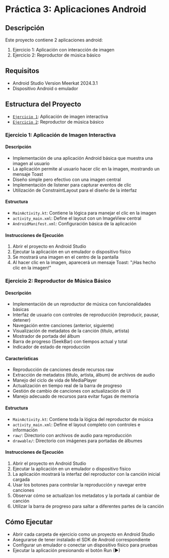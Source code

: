 # Práctica 3: Aplicaciones Android

## Descripción
Este proyecto contiene 2 aplicaciones android:
1. Ejercicio 1: Aplicación con interacción de imagen 
2. Ejercicio 2: Reproductor de música básico

## Requisitos
- Android Studio Version Meerkat 2024.3.1
- Dispositivo Android o emulador

## Estructura del Proyecto
- [`Ejercicio 1`](Ejercicio1/app/src/main/java/com/example/practica3_ejercicio1/MainActivity.kt): Aplicación de imagen interactiva
- [`Ejercicio 2`](Ejercicio2/app/src/main/java/com/example/practica3_ejercicio2/MainActivity.kt): Reproductor de música básico

### Ejercicio 1: Aplicación de Imagen Interactiva
#### Descripción
- Implementación de una aplicación Android básica que muestra una imagen al usuario 
- La aplicación permite al usuario hacer clic en la imagen, mostrando un mensaje Toast
- Diseño simple pero efectivo con una imagen central
- Implementación de listener para capturar eventos de clic
- Utilización de ConstraintLayout para el diseño de la interfaz

#### Estructura
- `MainActivity.kt`: Contiene la lógica para manejar el clic en la imagen
- `activity_main.xml`: Define el layout con un ImageView central
- `AndroidManifest.xml`: Configuración básica de la aplicación

#### Instrucciones de Ejecución
1. Abrir el proyecto en Android Studio 
2. Ejecutar la aplicación en un emulador o dispositivo físico 
3. Se mostrará una imagen en el centro de la pantalla 
4. Al hacer clic en la imagen, aparecerá un mensaje Toast: "¡Has hecho clic en la imagen!"

### Ejercicio 2: Reproductor de Música Básico
#### Descripción
- Implementación de un reproductor de música con funcionalidades básicas 
- Interfaz de usuario con controles de reproducción (reproducir, pausar, detener)
- Navegación entre canciones (anterior, siguiente)
- Visualización de metadatos de la canción (título, artista)
- Mostrador de portada del álbum 
- Barra de progreso (SeekBar) con tiempos actual y total 
- Indicador de estado de reproducción

#### Características
- Reproducción de canciones desde recursos raw
- Extracción de metadatos (título, artista, álbum) de archivos de audio
- Manejo del ciclo de vida de MediaPlayer
- Actualización en tiempo real de la barra de progreso
- Gestión de cambio de canciones con actualización de UI
- Manejo adecuado de recursos para evitar fugas de memoria

#### Estructura
- `MainActivity.kt`: Contiene toda la lógica del reproductor de música
- `activity_main.xml`: Define el layout completo con controles e información
- `raw/`: Directorio con archivos de audio para reproducción
- `drawable/`: Directorio con imágenes para portadas de álbumes

#### Instrucciones de Ejecución
1. Abrir el proyecto en Android Studio 
2. Ejecutar la aplicación en un emulador o dispositivo físico 
3. La aplicación mostrará la interfaz del reproductor con la canción inicial cargada 
4. Usar los botones para controlar la reproducción y navegar entre canciones
5. Observar cómo se actualizan los metadatos y la portada al cambiar de canción 
6. Utilizar la barra de progreso para saltar a diferentes partes de la canción

## Cómo Ejecutar
- Abrir cada carpeta de ejercicio como un proyecto en Android Studio 
- Asegurarse de tener instalado el SDK de Android correspondiente 
- Configurar un emulador o conectar un dispositivo físico para pruebas 
- Ejecutar la aplicación presionando el botón Run (▶)
